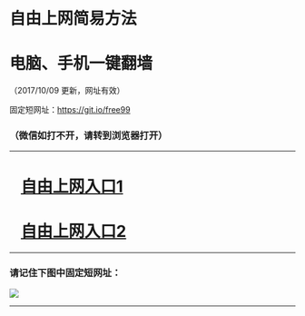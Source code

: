 ﻿# 自由上网简易方法

# 电脑、手机一键翻墙

（2017/10/09 更新，网址有效）

固定短网址：https://git.io/free99

### （微信如打不开，请转到浏览器打开）


***





# &nbsp;&nbsp; <a href="http://ft3122610407.fwq-tz-1001.info/fwqtz01.html?t=10090018527 " target="_blank">自由上网入口1</a>
# &nbsp;&nbsp; <a href="http://ft2616522367.fwq-tz-1002.info/fwqtz02.html?t=10090018784 " target="_blank">自由上网入口2</a>
***

### 请记住下图中固定短网址：

<img src="https://s3-us-west-2.amazonaws.com/fwq-1001/yjfq-20170905okok.png" /> 


***

